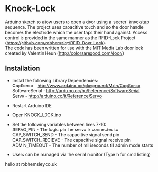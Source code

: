 Knock-Lock
==========

Arduino sketch to allow users to open a door using a 'secret' knock/tap sequence. The project uses capacitive touch and so the door handle becomes the electrode which the user taps their hand against. Access control is provided in the same manner as the RFID-Lock Project (https://github.com/robhemsley/RFID-Door-Lock).  
The code has been written for use with the MIT Media Lab door lock created by Valentin Heun (http://colorsaregood.com/door/)  

## Installation ##

* Install the following Library Dependencies:  
	CapSense - http://www.arduino.cc/playground/Main/CapSense  
	SoftwareSerial - http://arduino.cc/hu/Reference/SoftwareSerial  
	Servo - http://arduino.cc/it/Reference/Servo  

* Restart Arduino IDE
* Open KNOCK_LOCK.ino
* Set the following variables between lines 7-10:  
	SERVO_PIN 		- The logic pin the servo is connected to  
	CAP_SWITCH_SEND		- The capacitive signal send pin  
	CAP_SWITCH_RECIEVE	- The capacitive signal receive pin  
	ADMIN_TIMEOUT		- The number of milliseconds till admin mode starts  

* Users can be managed via the serial monitor (Type h for cmd listing)

hello at robhemsley.co.uk
